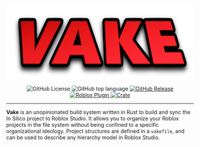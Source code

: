 <p align="center">
  <img src="https://raw.githubusercontent.com/murdealtax/vake/main/assets/logo.png" alt="Logo" height="200"/>
</p>

<div align="center">

![GitHub License](https://img.shields.io/github/license/murdealtax/vake?style=plastic)
![GitHub top language](https://img.shields.io/github/languages/top/murdealtax/vake?style=plastic)
<a href="https://github.com/murdealtax/vake/releases">
![GitHub Release](https://img.shields.io/github/v/release/murdealtax/vake?style=plastic)
</a>
<a href="https://create.roblox.com/store/asset/113389894632576">
![Roblox Plugin](https://img.shields.io/badge/roblox-plugin-red?style=plastic)
</a>
<a href="https://crates.io/crates/vake">
![Crate](https://img.shields.io/crates/v/vake?style=plastic)
</a>

</div>

<hr>

**Vake** is an unopinionated build system written in Rust to build and sync the In Silico project to Roblox Studio. It allows you to organize your Roblox projects in the file system without being confined to a specific organizational ideology. Project structures are defined in a `vakefile`, and can be used to describe any hierarchy model in Roblox Studio.